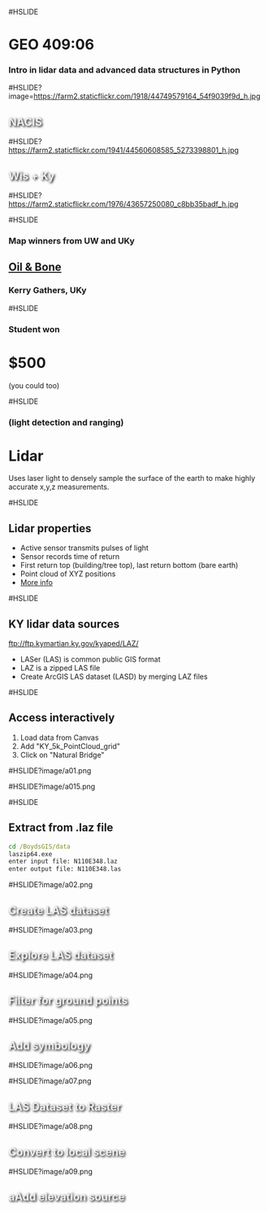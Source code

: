 #HSLIDE
# GEO 409:06
### Intro in lidar data and advanced data structures in Python


#HSLIDE?image=https://farm2.staticflickr.com/1918/44749579164_54f9039f9d_h.jpg
<h2 style="color:#eee;text-shadow: 2px 2px 4px #000;">NACIS</h2>

#HSLIDE?https://farm2.staticflickr.com/1941/44560608585_5273398801_h.jpg
<h2 style="color:#eee;text-shadow: 2px 2px 4px #000;">Wis + Ky</h2>


#HSLIDE?https://farm2.staticflickr.com/1976/43657250080_c8bb35badf_h.jpg

#HSLIDE
### Map winners from UW and UKy
## [Oil & Bone](https://www.kgmaps.com/oil-and-bone/)
### Kerry Gathers, UKy

#HSLIDE
### Student won
# $500 
(you could too)

#HSLIDE
### (light detection and ranging)
# Lidar
Uses laser light to densely sample the surface of the earth to make highly accurate x,y,z measurements.

#HSLIDE
## Lidar properties
* Active sensor transmits pulses of light
* Sensor records time of return
* First return top (building/tree top), last return bottom (bare earth)
* Point cloud of XYZ positions
* [More info](http://pro.arcgis.com/en/pro-app/help/data/las-dataset/use-lidar-in-arcgis-pro.htm)

#HSLIDE
## KY lidar data sources
ftp://ftp.kymartian.ky.gov/kyaped/LAZ/
* LASer (LAS) is common public GIS format
* LAZ is a zipped LAS file
* Create ArcGIS LAS dataset (LASD) by merging LAZ files

#HSLIDE
## Access interactively
1. Load data from Canvas
2. Add "KY_5k_PointCloud_grid"
3. Click on "Natural Bridge"

#HSLIDE?image/a01.png

#HSLIDE?image/a015.png

#HSLIDE
## Extract from .laz file
```bat
cd /BoydsGIS/data
laszip64.exe
enter input file: N110E348.laz
enter output file: N110E348.las
```

#HSLIDE?image/a02.png
<h2 style="color:#eee;text-shadow: 2px 2px 4px #000;">Create LAS dataset</h2>

#HSLIDE?image/a03.png
<h2 style="color:#eee;text-shadow: 2px 2px 4px #000;">Explore LAS dataset</h2>

#HSLIDE?image/a04.png
<h2 style="color:#eee;text-shadow: 2px 2px 4px #000;">Filter for ground points</h2>

#HSLIDE?image/a05.png
<h2 style="color:#eee;text-shadow: 2px 2px 4px #000;">Add symbology</h2>

#HSLIDE?image/a06.png

#HSLIDE?image/a07.png
<h2 style="color:#eee;text-shadow: 2px 2px 4px #000;">LAS Dataset to Raster</h2>

#HSLIDE?image/a08.png
<h2 style="color:#eee;text-shadow: 2px 2px 4px #000;">Convert to local scene</h2>

#HSLIDE?image/a09.png
<h2 style="color:#eee;text-shadow: 2px 2px 4px #000;">aAdd elevation source</h2>